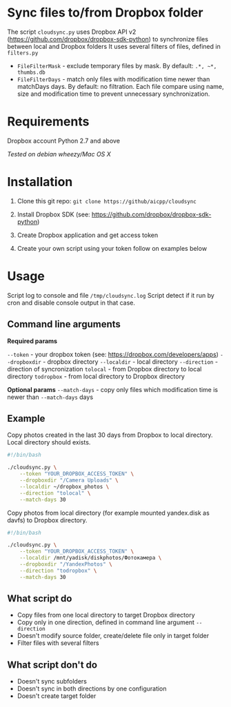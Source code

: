Sync files to/from Dropbox folder
=================================

The script `cloudsync.py` uses Dropbox API v2 (https://github.com/dropbox/dropbox-sdk-python) to synchronize files between local and Dropbox folders
It uses several filters of files, defined in `filters.py`
* `FileFilterMask` - exclude temporary files by mask. By default: `.*, ~*, thumbs.db`
* `FileFilterDays` - match only files with modification time newer than matchDays days. By default: no filtration.
Each file compare using name, size and modification time to prevent unnecessary synchronization.

Requirements
============
Dropbox account 
Python 2.7 and above 

_Tested on debian wheezy/Mac OS X_

Installation
============

1) Clone this git repo: `git clone https://github/aicpp/cloudsync` 

2) Install Dropbox SDK (see: https://github.com/dropbox/dropbox-sdk-python)

3) Create Dropbox application and get access token

4) Create your own script using your token follow on examples below

Usage
=====
Script log to console and file `/tmp/cloudsync.log` 
Script detect if it run by cron and disable console output in that case.  


Command line arguments
----------------------

**Required params**

`--token` - your dropbox token (see: https://dropbox.com/developers/apps) 
`--dropboxdir` - dropbox directory 
`--localdir` - local directory 
`--direction` - direction of syncronization 
`tolocal` - from Dropbox directory to local directory 
`todropbox` - from local directory to Dropbox directory   

**Optional params**
`--match-days` - copy only files which modification time is newer than `--match-days` days 

Example
-------

Copy photos created in the last 30 days from Dropbox to local directory. Local directory should exists.
```bash
#!/bin/bash

./cloudsync.py \
    --token "YOUR_DROPBOX_ACCESS_TOKEN" \
    --dropboxdir "/Camera Uploads" \
    --localdir ~/dropbox_photos \
    --direction "tolocal" \
    --match-days 30
```

Copy photos from local directory (for example mounted yandex.disk as davfs) to Dropbox directory.
```bash
#!/bin/bash

./cloudsync.py \
    --token "YOUR_DROPBOX_ACCESS_TOKEN" \
    --localdir /mnt/yadisk/diskphotos/Фотокамера \
    --dropboxdir "/YandexPhotos" \
    --direction "todropbox" \
    --match-days 30
```


What script do
--------------
* Copy files from one local directory to target Dropbox directory
* Copy only in one direction, defined in command line argument `--direction`
* Doesn't modify source folder, create/delete file only in target folder
* Filter files with several filters

What script don't do
--------------------
* Doesn't sync subfolders
* Doesn't sync in both directions by one configuration
* Doesn't create target folder

